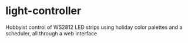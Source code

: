# light-controller
Hobbyist control of WS2812 LED strips using holiday color palettes and a scheduler, all through a web interface
